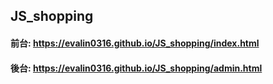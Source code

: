 ## JS_shopping
 
#### 前台: https://evalin0316.github.io/JS_shopping/index.html

#### 後台: https://evalin0316.github.io/JS_shopping/admin.html
